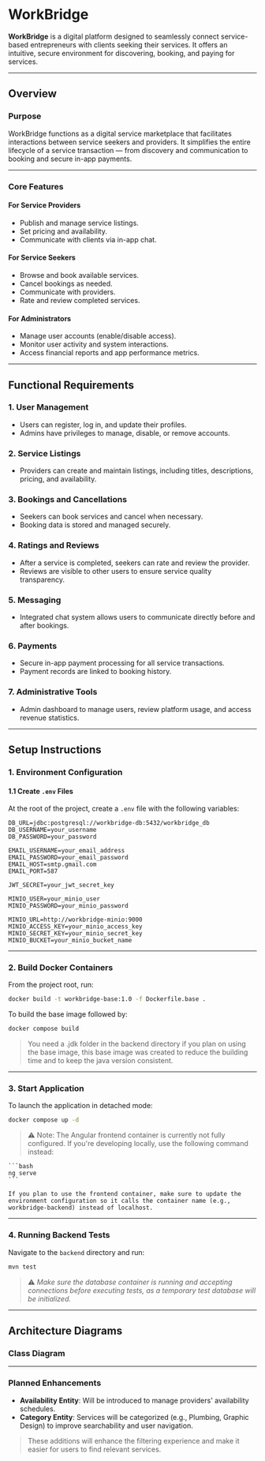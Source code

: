# **WorkBridge**

**WorkBridge** is a digital platform designed to seamlessly connect service-based entrepreneurs with clients seeking their services. It offers an intuitive, secure environment for discovering, booking, and paying for services.

---

## **Overview**

### **Purpose**

WorkBridge functions as a digital service marketplace that facilitates interactions between service seekers and providers. It simplifies the entire lifecycle of a service transaction — from discovery and communication to booking and secure in-app payments.

---

### **Core Features**

#### **For Service Providers**

* Publish and manage service listings.
* Set pricing and availability.
* Communicate with clients via in-app chat.

#### **For Service Seekers**

* Browse and book available services.
* Cancel bookings as needed.
* Communicate with providers.
* Rate and review completed services.

#### **For Administrators**

* Manage user accounts (enable/disable access).
* Monitor user activity and system interactions.
* Access financial reports and app performance metrics.

---

## **Functional Requirements**

### **1. User Management**

* Users can register, log in, and update their profiles.
* Admins have privileges to manage, disable, or remove accounts.

### **2. Service Listings**

* Providers can create and maintain listings, including titles, descriptions, pricing, and availability.

### **3. Bookings and Cancellations**

* Seekers can book services and cancel when necessary.
* Booking data is stored and managed securely.

### **4. Ratings and Reviews**

* After a service is completed, seekers can rate and review the provider.
* Reviews are visible to other users to ensure service quality transparency.

### **5. Messaging**

* Integrated chat system allows users to communicate directly before and after bookings.

### **6. Payments**

* Secure in-app payment processing for all service transactions.
* Payment records are linked to booking history.

### **7. Administrative Tools**

* Admin dashboard to manage users, review platform usage, and access revenue statistics.

---

## **Setup Instructions**

### **1. Environment Configuration**

#### **1.1 Create ****************`.env`**************** Files**

At the root of the project, create a `.env` file with the following variables:

```env
DB_URL=jdbc:postgresql://workbridge-db:5432/workbridge_db
DB_USERNAME=your_username
DB_PASSWORD=your_password

EMAIL_USERNAME=your_email_address
EMAIL_PASSWORD=your_email_password
EMAIL_HOST=smtp.gmail.com
EMAIL_PORT=587

JWT_SECRET=your_jwt_secret_key

MINIO_USER=your_minio_user
MINIO_PASSWORD=your_minio_password

MINIO_URL=http://workbridge-minio:9000
MINIO_ACCESS_KEY=your_minio_access_key
MINIO_SECRET_KEY=your_minio_secret_key
MINIO_BUCKET=your_minio_bucket_name
```

---

### **2. Build Docker Containers**

From the project root, run:

```bash
docker build -t workbridge-base:1.0 -f Dockerfile.base .
```
To build the base image followed by:

```bash
docker compose build
```
> You need a .jdk folder in the backend directory if you plan on using the base image, this base image was created to reduce the building time and to keep the java version consistent.
---

### **3. Start Application**

To launch the application in detached mode:

```bash
docker compose up -d
```

> ⚠️ Note:
    The Angular frontend container is currently not fully configured. If you're developing locally, use the following command instead:

    ```bash
    ng serve
    ```
    
    If you plan to use the frontend container, make sure to update the environment configuration so it calls the container name (e.g., workbridge-backend) instead of localhost.

---

### **4. Running Backend Tests**

Navigate to the `backend` directory and run:

```bash
mvn test
```

> ⚠️ *Make sure the database container is running and accepting connections before executing tests, as a temporary test database will be initialized.*

---

## **Architecture Diagrams**

### **Class Diagram**

---

### **Planned Enhancements**

* **Availability Entity**: Will be introduced to manage providers' availability schedules.
* **Category Entity**: Services will be categorized (e.g., Plumbing, Graphic Design) to improve searchability and user navigation.

> These additions will enhance the filtering experience and make it easier for users to find relevant services.
